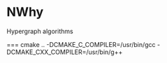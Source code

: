 # NWhy
Hypergraph algorithms

===
cmake .. -DCMAKE_C_COMPILER=/usr/bin/gcc -DCMAKE_CXX_COMPILER=/usr/bin/g++